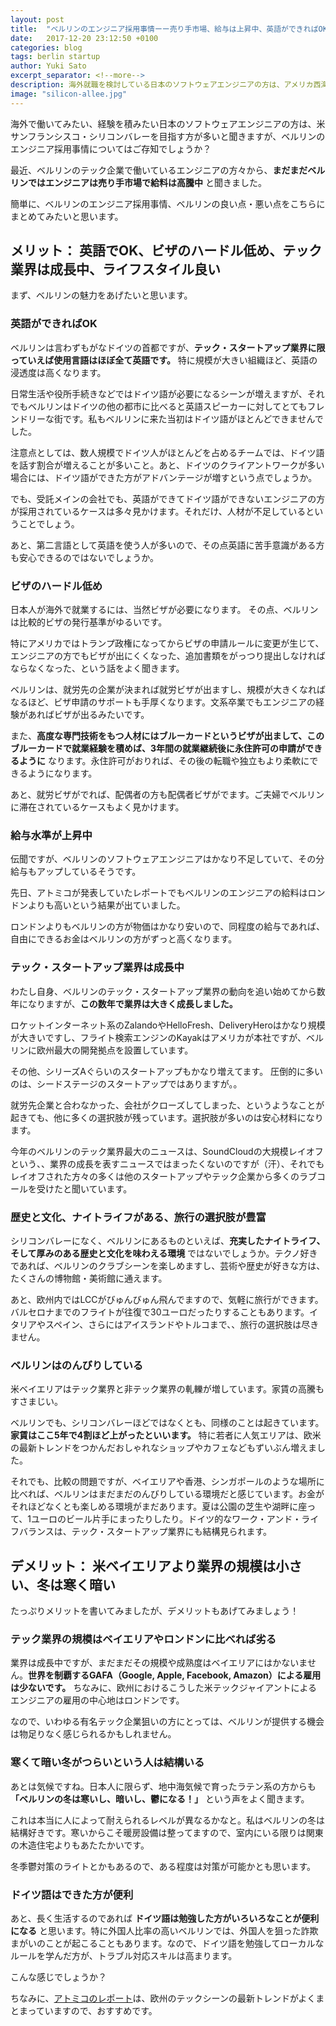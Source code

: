 ```yaml
---
layout: post
title:  "ベルリンのエンジニア採用事情ーー売り手市場、給与は上昇中、英語ができればOK"
date:   2017-12-20 23:12:50 +0100
categories: blog
tags: berlin startup
author: Yuki Sato
excerpt_separator: <!--more-->
description: 海外就職を検討している日本のソフトウェアエンジニアの方は、アメリカ西海岸を目指す方が多いようですが、ベルリンの採用事情についてはご存知でしょうか？ 簡単に、ベルリンのエンジニア採用事情、良い点・悪い点をまとめました。
image: "silicon-allee.jpg"
---
```


海外で働いてみたい、経験を積みたい日本のソフトウェアエンジニアの方は、米サンフランシスコ・シリコンバレーを目指す方が多いと聞きますが、ベルリンのエンジニア採用事情についてはご存知でしょうか？<!--more-->

最近、ベルリンのテック企業で働いているエンジニアの方々から、**まだまだベルリンではエンジニアは売り手市場で給料は高騰中** と聞きました。

簡単に、ベルリンのエンジニア採用事情、ベルリンの良い点・悪い点をこちらにまとめてみたいと思います。

## メリット： 英語でOK、ビザのハードル低め、テック業界は成長中、ライフスタイル良い

まず、ベルリンの魅力をあげたいと思います。

### 英語ができればOK

ベルリンは言わずもがなドイツの首都ですが、**テック・スタートアップ業界に限っていえば使用言語はほぼ全て英語です。** 特に規模が大きい組織ほど、英語の浸透度は高くなります。

日常生活や役所手続きなどではドイツ語が必要になるシーンが増えますが、それでもベルリンはドイツの他の都市に比べると英語スピーカーに対してとてもフレンドリーな街です。私もベルリンに来た当初はドイツ語がほとんどできませんでした。

注意点としては、数人規模でドイツ人がほとんどを占めるチームでは、ドイツ語を話す割合が増えることが多いこと。あと、ドイツのクライアントワークが多い場合には、ドイツ語ができた方がアドバンテージが増すという点でしょうか。

でも、受託メインの会社でも、英語ができてドイツ語ができないエンジニアの方が採用されているケースは多々見かけます。それだけ、人材が不足しているということでしょう。

あと、第二言語として英語を使う人が多いので、その点英語に苦手意識がある方も安心できるのではないでしょうか。

### ビザのハードル低め
日本人が海外で就業するには、当然ビザが必要になります。
その点、ベルリンは比較的ビザの発行基準がゆるいです。

特にアメリカではトランプ政権になってからビザの申請ルールに変更が生じて、エンジニアの方でもビザが出にくくなった、追加書類をがっつり提出しなければならなくなった、という話をよく聞きます。

ベルリンは、就労先の企業が決まれば就労ビザが出ますし、規模が大きくなればなるほど、ビザ申請のサポートも手厚くなります。文系卒業でもエンジニアの経験があればビザが出るみたいです。

また、**高度な専門技術をもつ人材にはブルーカードというビザが出まして、このブルーカードで就業経験を積めば、3年間の就業継続後に永住許可の申請ができるように** なります。永住許可がおりれば、その後の転職や独立もより柔軟にできるようになります。

あと、就労ビザがでれば、配偶者の方も配偶者ビザがでます。ご夫婦でベルリンに滞在されているケースもよく見かけます。

### 給与水準が上昇中
伝聞ですが、ベルリンのソフトウェアエンジニアはかなり不足していて、その分給与もアップしているそうです。

先日、アトミコが発表していたレポートでもベルリンのエンジニアの給料はロンドンよりも高いという結果が出ていました。

ロンドンよりもベルリンの方が物価はかなり安いので、同程度の給与であれば、自由にできるお金はベルリンの方がずっと高くなります。


### テック・スタートアップ業界は成長中

わたし自身、ベルリンのテック・スタートアップ業界の動向を追い始めてから数年になりますが、**この数年で業界は大きく成長しました。**

ロケットインターネット系のZalandoやHelloFresh、DeliveryHeroはかなり規模が大きいですし、フライト検索エンジンのKayakはアメリカが本社ですが、ベルリンに欧州最大の開発拠点を設置しています。

その他、シリーズAぐらいのスタートアップもかなり増えてます。
圧倒的に多いのは、シードステージのスタートアップではありますが。。

就労先企業と合わなかった、会社がクローズしてしまった、というようなことが起きても、他に多くの選択肢が残っています。選択肢が多いのは安心材料になります。

今年のベルリンのテック業界最大のニュースは、SoundCloudの大規模レイオフという、、業界の成長を表すニュースではまったくないのですが（汗）、それでもレイオフされた方々の多くは他のスタートアップやテック企業から多くのラブコールを受けたと聞いています。


### 歴史と文化、ナイトライフがある、旅行の選択肢が豊富
シリコンバレーになく、ベルリンにあるものといえば、**充実したナイトライフ、そして厚みのある歴史と文化を味わえる環境** ではないでしょうか。テクノ好きであれば、ベルリンのクラブシーンを楽しめますし、芸術や歴史が好きな方は、たくさんの博物館・美術館に通えます。

あと、欧州内ではLCCがびゅんびゅん飛んでますので、気軽に旅行ができます。バルセロナまでのフライトが往復で30ユーロだったりすることもあります。イタリアやスペイン、さらにはアイスランドやトルコまで、、旅行の選択肢は尽きません。

### ベルリンはのんびりしている

米ベイエリアはテック業界と非テック業界の軋轢が増しています。家賃の高騰もすさまじい。

ベルリンでも、シリコンバレーほどではなくとも、同様のことは起きています。**家賃はここ5年で4割ほど上がったといいます。** 特に若者に人気エリアは、欧米の最新トレンドをつかんだおしゃれなショップやカフェなどもずいぶん増えました。

それでも、比較の問題ですが、ベイエリアや香港、シンガポールのような場所に比べれば、ベルリンはまだまだのんびりしている環境だと感じています。お金がそれほどなくとも楽しめる環境がまだあります。夏は公園の芝生や湖畔に座って、1ユーロのビール片手にまったりしたり。ドイツ的なワーク・アンド・ライフバランスは、テック・スタートアップ業界にも結構見られます。

## デメリット： 米ベイエリアより業界の規模は小さい、冬は寒く暗い
たっぷりメリットを書いてみましたが、デメリットもあげてみましょう！

### テック業界の規模はベイエリアやロンドンに比べれば劣る
業界は成長中ですが、まだまだその規模や成熟度はベイエリアにはかないません。**世界を制覇するGAFA（Google, Apple, Facebook, Amazon）による雇用は少ないです。** ちなみに、欧州におけるこうした米テックジャイアントによるエンジニアの雇用の中心地はロンドンです。

なので、いわゆる有名テック企業狙いの方にとっては、ベルリンが提供する機会は物足りなく感じられるかもしれません。

### 寒くて暗い冬がつらいという人は結構いる
あとは気候ですね。日本人に限らず、地中海気候で育ったラテン系の方からも **「ベルリンの冬は寒いし、暗いし、鬱になる！」** という声をよく聞きます。

これは本当に人によって耐えられるレベルが異なるかなと。私はベルリンの冬は結構好きです。寒いからこそ暖房設備は整ってますので、室内にいる限りは関東の木造住宅よりもあたたかいです。

冬季鬱対策のライトとかもあるので、ある程度は対策が可能かとも思います。


### ドイツ語はできた方が便利
あと、長く生活するのであれば **ドイツ語は勉強した方がいろいろなことが便利になる** と思います。特に外国人比率の高いベルリンでは、外国人を狙った詐欺まがいのことが起こることもあります。なので、ドイツ語を勉強してローカルなルールを学んだ方が、トラブル対応スキルは高まります。

こんな感じでしょうか？

ちなみに、<a href="https://2017.stateofeuropeantech.com/" class="underline" target="_blank">アトミコのレポート</a>は、欧州のテックシーンの最新トレンドがよくまとまっていますので、おすすめです。
